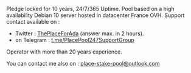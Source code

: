 Pledge locked for 10 years, 24/7/365 Uptime. Pool based on a high availability Debian 10 server hosted in datacenter France OVH. 
Support contact available on :<br><ul><li>Twitter : <a href="https://twitter.com/ThePlaceForAda">ThePlaceForAda</a> (answer max. in 2 hours).
<br><li>on Telegram : <a href="https://t.me/PlacePool247SupportGroup">t.me/PlacePool247SupportGroup</a><br></ul>
Operator with more than 20 years experience.<br>

You can contact me also on : <a href="mailto:place-stake-pool@outlook.com">place-stake-pool@outlook.com</a><br>
